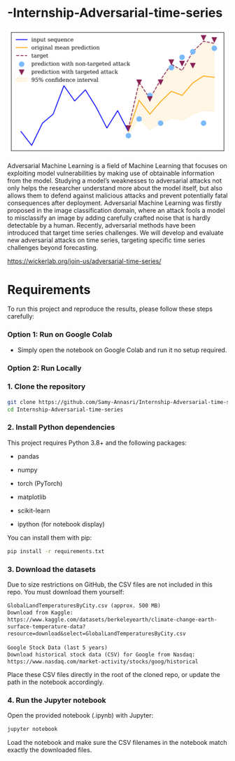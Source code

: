 # -Internship-Adversarial-time-series
![alt text](image.png)

Adversarial Machine Learning is a field of Machine Learning that focuses on exploiting model vulnerabilities by making use of obtainable information from the model. Studying a model’s weaknesses to adversarial attacks not only helps the researcher understand more about the model itself, but also allows them to defend against malicious attacks and prevent potentially fatal consequences after deployment. Adversarial Machine Learning was firstly proposed in the image classification domain, where an attack fools a model to misclassify an image by adding carefully crafted noise that is hardly detectable by a human. Recently, adversarial methods have been introduced that target time series challenges. We will develop and evaluate new adversarial attacks on time series, targeting specific time series challenges beyond forecasting.

https://wickerlab.org/join-us/adversarial-time-series/

# Requirements

To run this project and reproduce the results, please follow these steps carefully:

### Option 1: Run on Google Colab

- Simply open the notebook on Google Colab and run it no setup required.

### Option 2: Run Locally

### 1. Clone the repository

```bash
git clone https://github.com/Samy-Annasri/Internship-Adversarial-time-series.git
cd Internship-Adversarial-time-series
```

### 2. Install Python dependencies
This project requires Python 3.8+ and the following packages:

* pandas

* numpy

* torch (PyTorch)

* matplotlib

* scikit-learn

* ipython (for notebook display)

You can install them with pip:
```bash
pip install -r requirements.txt
```

### 3. Download the datasets
Due to size restrictions on GitHub, the CSV files are not included in this repo. You must download them yourself:

    GlobalLandTemperaturesByCity.csv (approx. 500 MB)
    Download from Kaggle:
    https://www.kaggle.com/datasets/berkeleyearth/climate-change-earth-surface-temperature-data?resource=download&select=GlobalLandTemperaturesByCity.csv

    Google Stock Data (last 5 years)
    Download historical stock data (CSV) for Google from Nasdaq:
    https://www.nasdaq.com/market-activity/stocks/goog/historical

Place these CSV files directly in the root of the cloned repo, or update the path in the notebook accordingly.

### 4. Run the Jupyter notebook

Open the provided notebook (.ipynb) with Jupyter:
```bash
jupyter notebook
```
Load the notebook and make sure the CSV filenames in the notebook match exactly the downloaded files.